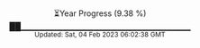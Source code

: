 <p align="center">
⏳Year Progress (9.38 %) <br>
██▁▁▁▁▁▁▁▁▁▁▁▁▁▁▁▁▁▁▁▁▁▁▁▁▁▁▁▁ <br>
<sub>Updated: Sat, 04 Feb 2023 06:02:38 GMT</sub>
</p>

